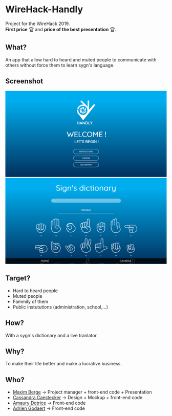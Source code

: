 # WireHack-Handly

Project for the WireHack 2019.<br/>
**First price** 🏆 and **price of the best presentation** 🏆.

## What?
An app that allow hard to heard and muted people to communicate with others without force them to learn sygn's language.

## Screenshot
![Screenshot of the home page](assets/img/screenshot-site-1.png)
![Screenshot of the dictionary page](assets/img/screenshot-site-2.png)

## Target?
- Hard to heard people
- Muted people
- Fammily of them
- Public instututions (administration, school,...)

## How?
With a sygn's dictionary and a live tranlator.

## Why?
To make their life better and make a lucrative business.

## Who?
* [Maxim Berge](https://www.linkedin.com/in/maxim-berge-94b486179/) -> Project manager + front-end code + Presentation
* [Cassandra Caestecker](https://www.linkedin.com/in/cassandra-caestecker/) -> Design + Mockup + front-end code
* [Amaury Dotrice](https://www.linkedin.com/in/amaurydotrice/) -> Front-end code
* [Adrien Godaert](https://www.linkedin.com/in/adriengodaert/) -> Front-end code
